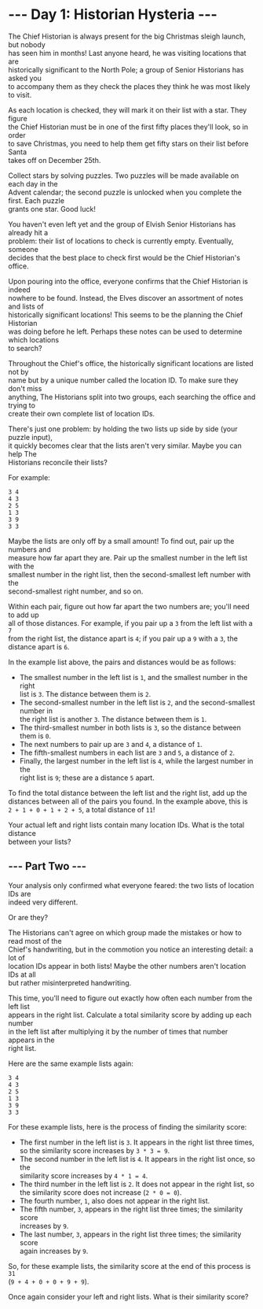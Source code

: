 # --- Day 1: Historian Hysteria --- 

The Chief Historian is always present for the big Christmas sleigh launch, but nobody  
has seen him in months! Last anyone heard, he was visiting locations that are  
historically significant to the North Pole; a group of Senior Historians has asked you  
to accompany them as they check the places they think he was most likely to visit.  

As each location is checked, they will mark it on their list with a star. They figure  
the Chief Historian must be in one of the first fifty places they'll look, so in order  
to save Christmas, you need to help them get fifty stars on their list before Santa  
takes off on December 25th.  

Collect stars by solving puzzles. Two puzzles will be made available on each day in the  
Advent calendar; the second puzzle is unlocked when you complete the first. Each puzzle  
grants one star. Good luck!  

You haven't even left yet and the group of Elvish Senior Historians has already hit a  
problem: their list of locations to check is currently empty. Eventually, someone  
decides that the best place to check first would be the Chief Historian's office.  

Upon pouring into the office, everyone confirms that the Chief Historian is indeed  
nowhere to be found. Instead, the Elves discover an assortment of notes and lists of  
historically significant locations! This seems to be the planning the Chief Historian  
was doing before he left. Perhaps these notes can be used to determine which locations  
to search?  

Throughout the Chief's office, the historically significant locations are listed not by  
name but by a unique number called the location ID. To make sure they don't miss  
anything, The Historians split into two groups, each searching the office and trying to  
create their own complete list of location IDs.  

There's just one problem: by holding the two lists up side by side (your puzzle input),  
it quickly becomes clear that the lists aren't very similar. Maybe you can help The  
Historians reconcile their lists?  

For example:  

```
3 4
4 3
2 5
1 3
3 9
3 3
```

Maybe the lists are only off by a small amount! To find out, pair up the numbers and  
measure how far apart they are. Pair up the smallest number in the left list with the  
smallest number in the right list, then the second-smallest left number with the  
second-smallest right number, and so on.  

Within each pair, figure out how far apart the two numbers are; you'll need to add up  
all of those distances. For example, if you pair up a `3` from the left list with a `7`  
from the right list, the distance apart is `4`; if you pair up a `9` with a `3`, the  
distance apart is `6`.  

In the example list above, the pairs and distances would be as follows:  

- The smallest number in the left list is `1`, and the smallest number in the right  
list is `3`. The distance between them is `2`.  
- The second-smallest number in the left list is `2`, and the second-smallest number in  
the right list is another `3`. The distance between them is `1`.  
- The third-smallest number in both lists is `3`, so the distance between them is `0`.  
- The next numbers to pair up are `3` and `4`, a distance of `1`.  
- The fifth-smallest numbers in each list are `3` and `5`, a distance of `2`.  
- Finally, the largest number in the left list is `4`, while the largest number in the  
right list is `9`; these are a distance `5` apart.  

To find the total distance between the left list and the right list, add up the  
distances between all of the pairs you found. In the example above, this is  
`2 + 1 + 0 + 1 + 2 + 5`, a total distance of `11`!  

Your actual left and right lists contain many location IDs. What is the total distance  
between your lists?  


## --- Part Two ---

Your analysis only confirmed what everyone feared: the two lists of location IDs are  
indeed very different.  

Or are they?  

The Historians can't agree on which group made the mistakes or how to read most of the  
Chief's handwriting, but in the commotion you notice an interesting detail: a lot of  
location IDs appear in both lists! Maybe the other numbers aren't location IDs at all  
but rather misinterpreted handwriting.  

This time, you'll need to figure out exactly how often each number from the left list  
appears in the right list. Calculate a total similarity score by adding up each number  
in the left list after multiplying it by the number of times that number appears in the  
right list.  

Here are the same example lists again:  

```
3 4
4 3
2 5
1 3
3 9
3 3
```

For these example lists, here is the process of finding the similarity score:  

- The first number in the left list is `3`. It appears in the right list three times,  
so the similarity score increases by `3 * 3 = 9`.  
- The second number in the left list is `4`. It appears in the right list once, so the  
similarity score increases by `4 * 1 = 4`.  
- The third number in the left list is `2`. It does not appear in the right list, so  
the similarity score does not increase (`2 * 0 = 0`).  
- The fourth number, `1`, also does not appear in the right list.  
- The fifth number, `3`, appears in the right list three times; the similarity score  
increases by `9`.  
- The last number, `3`, appears in the right list three times; the similarity score  
again increases by `9`.  

So, for these example lists, the similarity score at the end of this process is `31`  
(`9 + 4 + 0 + 0 + 9 + 9`).  

Once again consider your left and right lists. What is their similarity score?
